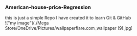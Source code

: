 ### American-house-price-Regression
this is just a simple Repo I have created it to learn Git &amp; GitHub\
!["my image"](./Mega Store/OneDrive/Pictures/wallpaperflare.com_wallpaper (9).jpg)
